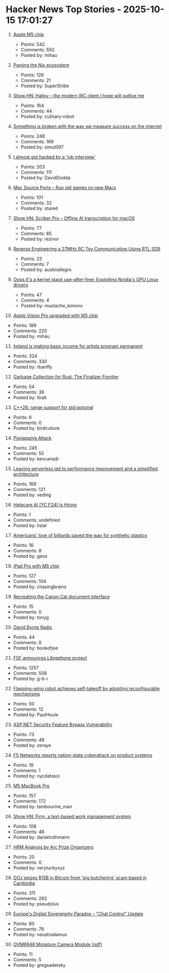 # Hacker News Top Stories - 2025-10-15 17:01:27

1. [Apple M5 chip](https://www.apple.com/newsroom/2025/10/apple-unleashes-m5-the-next-big-leap-in-ai-performance-for-apple-silicon/)
   - Points: 542
   - Comments: 550
   - Posted by: mihau

2. [Pwning the Nix ecosystem](https://ptrpa.ws/nixpkgs-actions-abuse)
   - Points: 126
   - Comments: 21
   - Posted by: SuperShibe

3. [Show HN: Halloy – the modern IRC client I hope will outlive me](https://github.com/squidowl/halloy)
   - Points: 164
   - Comments: 44
   - Posted by: culinary-robot

4. [Something is broken with the way we measure success on the internet](https://joindatacops.com/resources/how-73-of-your-e-commerce-visitors-could-be-fake)
   - Points: 248
   - Comments: 169
   - Posted by: simul007

5. [I almost got hacked by a 'job interview'](https://blog.daviddodda.com/how-i-almost-got-hacked-by-a-job-interview)
   - Points: 203
   - Comments: 111
   - Posted by: DavidDodda

6. [Mac Source Ports – Run old games on new Macs](https://www.macsourceports.com/)
   - Points: 101
   - Comments: 32
   - Posted by: stared

7. [Show HN: Scriber Pro – Offline AI transcription for macOS](https://scriberpro.cc/hn/)
   - Points: 77
   - Comments: 85
   - Posted by: rezivor

8. [Reverse Engineering a 27MHz RC Toy Communication Using RTL SDR](https://nitrojacob.wordpress.com/2025/09/03/reverse-engineering-a-27mhz-rc-toy-communication-using-rtl-sdr/)
   - Points: 23
   - Comments: 7
   - Posted by: austinallegro

9. [Oops It's a kernel stack use-after-free: Exploiting Nvidia's GPU Linux drivers](https://blog.quarkslab.com/./nvidia_gpu_kernel_vmalloc_exploit.html)
   - Points: 47
   - Comments: 4
   - Posted by: mustache_kimono

10. [Apple Vision Pro upgraded with M5 chip](https://www.apple.com/newsroom/2025/10/apple-vision-pro-upgraded-with-the-m5-chip-and-dual-knit-band/)
   - Points: 189
   - Comments: 220
   - Posted by: mihau

11. [Ireland is making basic income for artists program permanent](https://www.artnews.com/art-news/news/ireland-basic-income-artists-program-permanent-1234756981/)
   - Points: 324
   - Comments: 330
   - Posted by: rbanffy

12. [Garbage Collection for Rust: The Finalizer Frontier](https://soft-dev.org/pubs/html/hughes_tratt__garbage_collection_for_rust_the_finalizer_frontier/)
   - Points: 54
   - Comments: 38
   - Posted by: ltratt

13. [C++26: range support for std:optional](https://www.sandordargo.com/blog/2025/10/08/cpp26-range-support-for-std-optional)
   - Points: 6
   - Comments: 0
   - Posted by: birdculture

14. [Pixnapping Attack](https://www.pixnapping.com/)
   - Points: 245
   - Comments: 55
   - Posted by: kevcampb

15. [Leaving serverless led to performance improvement and a simplified architecture](https://www.unkey.com/blog/serverless-exit)
   - Points: 169
   - Comments: 121
   - Posted by: vednig

16. [Helpcare AI (YC F24) Is Hiring](undefined)
   - Points: 1
   - Comments: undefined
   - Posted by: hsial

17. [Americans' love of billiards paved the way for synthetic plastics](https://invention.si.edu/invention-stories/imitation-ivory-and-power-play)
   - Points: 16
   - Comments: 8
   - Posted by: geox

18. [iPad Pro with M5 chip](https://www.apple.com/newsroom/2025/10/apple-introduces-the-powerful-new-ipad-pro-with-the-m5-chip/)
   - Points: 127
   - Comments: 104
   - Posted by: chasingbrains

19. [Recreating the Canon Cat document interface](https://lab.alexanderobenauer.com/updates/the-jasper-report)
   - Points: 15
   - Comments: 0
   - Posted by: tonyg

20. [David Byrne Radio](https://www.davidbyrne.com/radio#filter=all&sortby=date:desc)
   - Points: 44
   - Comments: 8
   - Posted by: bookofjoe

21. [FSF announces Librephone project](https://www.fsf.org/news/librephone-project)
   - Points: 1257
   - Comments: 508
   - Posted by: g-b-r

22. [Flapping-wing robot achieves self-takeoff by adopting reconfigurable mechanisms](https://www.science.org/doi/10.1126/sciadv.adx0465)
   - Points: 50
   - Comments: 12
   - Posted by: PaulHoule

23. [ASP.NET Security Feature Bypass Vulnerability](https://nvd.nist.gov/vuln/detail/CVE-2025-55315)
   - Points: 73
   - Comments: 48
   - Posted by: zeraye

24. [F5 Networks reports nation-state cyberattack on product systems](https://www.streetinsider.com/Corporate+News/F5+Networks+reports+nation-state+cyberattack+on+product+systems/25457824.html)
   - Points: 18
   - Comments: 1
   - Posted by: nycdatasci

25. [M5 MacBook Pro](https://www.apple.com/macbook-pro/)
   - Points: 157
   - Comments: 172
   - Posted by: tambourine_man

26. [Show HN: Firm, a text-based work management system](https://github.com/42futures/firm)
   - Points: 108
   - Comments: 46
   - Posted by: danielrothmann

27. [HRM Analysis by Arc Prize Organizers](https://arcprize.org/blog/hrm-analysis)
   - Points: 20
   - Comments: 0
   - Posted by: veryluckyxyz

28. [DOJ seizes $15B in Bitcoin from 'pig butchering' scam based in Cambodia](https://www.cnbc.com/2025/10/14/bitcoin-doj-chen-zhi-pig-butchering-scam.html)
   - Points: 311
   - Comments: 282
   - Posted by: pseudolus

29. [Europe's Digital Sovereignty Paradox – "Chat Control" Update](https://www.process-one.net/blog/chat-control-update-oct-2025/)
   - Points: 80
   - Comments: 79
   - Posted by: neustradamus

30. [OVM6948 Miniature Camera Module [pdf]](https://www.ovt.com/wp-content/uploads/2023/03/OVM6948-PB-v1.5-WEB.pdf)
   - Points: 11
   - Comments: 5
   - Posted by: gregsadetsky

